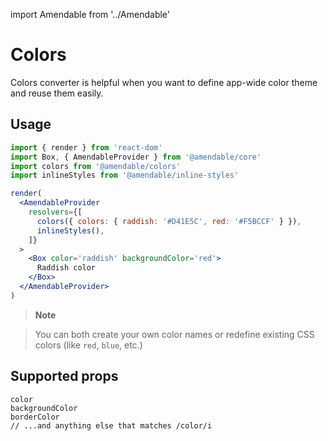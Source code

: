 import Amendable from '../Amendable'

# Colors

Colors converter is helpful when you want to define app-wide color theme and
reuse them easily.

## Usage

```jsx sandbox
import { render } from 'react-dom'
import Box, { AmendableProvider } from '@amendable/core'
import colors from '@amendable/colors'
import inlineStyles from '@amendable/inline-styles'

render(
  <AmendableProvider
    resolvers={[
      colors({ colors: { raddish: '#D41E5C', red: '#F5BCCF' } }),
      inlineStyles(),
    ]}
  >
    <Box color='raddish' backgroundColor='red'>
      Raddish color
    </Box>
  </AmendableProvider>
)
```

> **Note**

> You can both create your own color names or redefine existing CSS colors
(like `red`, `blue`, etc.)

## Supported props

```
color
backgroundColor
borderColor
// ...and anything else that matches /color/i
```

